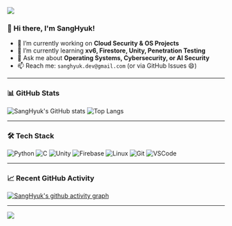 <!-- 헤더 배너 -->
<img src="https://capsule-render.vercel.app/api?type=waving&color=7F00FF&height=200&section=header&text=💫Engineer%20in%20Progress💫&fontSize=70&fontColor=ffffff" />

### 👋 Hi there, I'm SangHyuk!

- 🔭 I’m currently working on **Cloud Security & OS Projects**
- 🌱 I’m currently learning **xv6, Firestore, Unity, Penetration Testing**
- 💬 Ask me about **Operating Systems, Cybersecurity, or AI Security**
- 📫 Reach me: `sanghyuk.dev@gmail.com` (or via GitHub Issues 😄)

---

### 📊 GitHub Stats

![SangHyuk's GitHub stats](https://github-readme-stats.vercel.app/api?username=sanghyuk0612&show_icons=true&theme=tokyonight)
![Top Langs](https://github-readme-stats.vercel.app/api/top-langs/?username=sanghyuk0612&layout=compact)

---

### 🛠️ Tech Stack

![Python](https://img.shields.io/badge/Python-3776AB?style=flat&logo=python&logoColor=white)
![C](https://img.shields.io/badge/C-A8B9CC?style=flat&logo=c&logoColor=white)
![Unity](https://img.shields.io/badge/Unity-000000?style=flat&logo=unity&logoColor=white)
![Firebase](https://img.shields.io/badge/Firebase-FFCA28?style=flat&logo=firebase&logoColor=white)
![Linux](https://img.shields.io/badge/Linux-FCC624?style=flat&logo=linux&logoColor=black)
![Git](https://img.shields.io/badge/Git-F05032?style=flat&logo=git&logoColor=white)
![VSCode](https://img.shields.io/badge/VSCode-007ACC?style=flat&logo=visual%20studio%20code&logoColor=white)

---

### 📈 Recent GitHub Activity

[![SangHyuk's github activity graph](https://github-readme-activity-graph.vercel.app/graph?username=sanghyuk0612&theme=github-compact)](https://github.com/ashutosh00710/github-readme-activity-graph)

---

<!-- 푸터 배너 -->
<img src="https://capsule-render.vercel.app/api?type=waving&color=7F00FF&height=100&section=footer"/>
